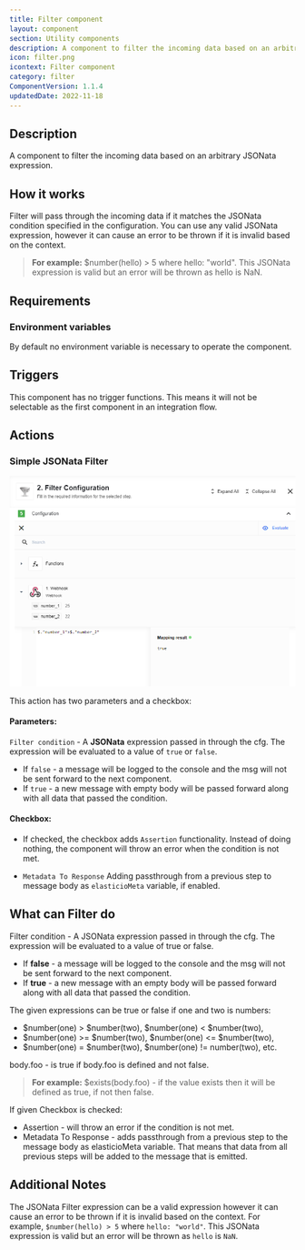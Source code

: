 ```yaml
---
title: Filter component
layout: component
section: Utility components
description: A component to filter the incoming data based on an arbitrary JSONata expression.
icon: filter.png
icontext: Filter component
category: filter
ComponentVersion: 1.1.4
updatedDate: 2022-11-18
---
```


## Description

A component to filter the incoming data based on an arbitrary JSONata expression.

## How it works

Filter will pass through the incoming data if it matches the JSONata condition specified in the configuration.
You can use any valid JSONata expression, however it can cause an error to be thrown if it is invalid based on the context.

>**For example:** $number(hello) > 5 where hello: "world". This JSONata expression is valid but an error will be thrown as hello is NaN.

## Requirements

### Environment variables

By default no environment variable is necessary to operate the component.

## Triggers

This component has no trigger functions. This means it will not be selectable as
the first component in an integration flow.

## Actions

### Simple JSONata Filter

![Simple JSONata Filter](img/simple-jsonata-filter.png)

This action has two parameters and a checkbox:

#### Parameters:

`Filter condition` - A **JSONata** expression passed in through the cfg.
The expression will be evaluated to a value of  `true` or `false`.

*   If `false` - a message will be logged to the console and the msg will not be sent forward to the next component.
*   If `true` - a new message with empty body will be passed forward along with all data that passed the condition.

#### Checkbox:

* If checked, the checkbox adds `Assertion` functionality. Instead of doing nothing,
the component will throw an error when the condition is not met.

* `Metadata To Response` Adding passthrough from a previous step to message body as `elasticioMeta` variable, if enabled.

## What can Filter do

Filter condition - A JSONata expression passed in through the cfg.
The expression will be evaluated to a value of true or false.

* If **false** - a message will be logged to the console and the msg will not be sent forward to the next component.
* If **true** - a new message with an empty body will be passed forward along with all data that passed the condition.

The given expressions can be true or false if one and two is numbers:

* $number(one) > $number(two), $number(one) < $number(two),
* $number(one) >= $number(two), $number(one) <= $number(two),
* $number(one) = $number(two), $number(one) != number(two), etc.

body.foo - is true if body.foo is defined and not false.

>**For example:** $exists(body.foo) - if the value exists then it will be defined as true, if not then false.

If given Checkbox is checked:

* Assertion - will throw an error if the condition is not met.
* Metadata To Response - adds passthrough from a previous step to the message body as elasticioMeta variable. That means that data from all previous steps will be added to the message that is emitted.

## Additional Notes

The JSONata Filter expression can be a valid expression however it can cause an
error to be thrown if it is invalid based on the context. For example,
`$number(hello) > 5` where `hello: "world"`. This JSONata expression is valid
but an error will be thrown as `hello` is `NaN`.
